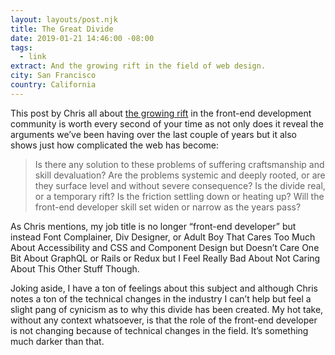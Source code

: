 ```yaml
---
layout: layouts/post.njk
title: The Great Divide
date: 2019-01-21 14:46:00 -08:00
tags:
  - link
extract: And the growing rift in the field of web design.
city: San Francisco
country: California
---
```


This post by Chris all about [the growing rift](https://css-tricks.com/the-great-divide) in the front-end development community is worth every second of your time as not only does it reveal the arguments we’ve been having over the last couple of years but it also shows just how complicated the web has become:

> Is there any solution to these problems of suffering craftsmanship and skill devaluation? Are the problems systemic and deeply rooted, or are they surface level and without severe consequence? Is the divide real, or a temporary rift? Is the friction settling down or heating up? Will the front-end developer skill set widen or narrow as the years pass?

As Chris mentions, my job title is no longer “front-end developer” but instead Font Complainer, Div Designer, or Adult Boy That Cares Too Much About Accessibility and CSS and Component Design but Doesn’t Care One Bit About GraphQL or Rails or Redux but I Feel Really Bad About Not Caring About This Other Stuff Though.

Joking aside, I have a ton of feelings about this subject and although Chris notes a ton of the technical changes in the industry I can’t help but feel a slight pang of cynicism as to why this divide has been created. My hot take, without any context whatsoever, is that the role of the front-end developer is not changing because of technical changes in the field. It’s something much darker than that.
